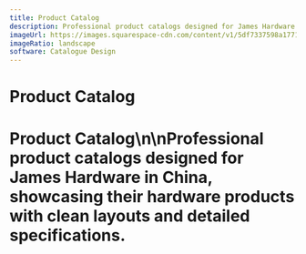 ```yaml
---
title: Product Catalog
description: Professional product catalogs designed for James Hardware in China, showcasing their hardware products with clean layouts and detailed specifications.
imageUrl: https://images.squarespace-cdn.com/content/v1/5df7337598a1771a4a73ef26/0001b33f-be9b-40c0-94ba-2249bb16504e/GH069_Catelogue.png?format=750w
imageRatio: landscape
software: Catalogue Design
---
```


# Product Catalog

# Product Catalog\n\nProfessional product catalogs designed for James Hardware in China, showcasing their hardware products with clean layouts and detailed specifications.
